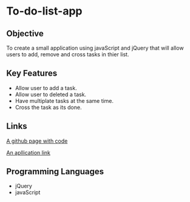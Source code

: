 # To-do-list-app

## Objective
To create a small application using javaScript and jQuery that will allow users to add, remove and cross tasks in thier list.

## Key Features
+ Allow user to add a task.
+ Allow user to deleted a task.
+ Have multiplate tasks at the same time.
+ Cross the task as its done.

## Links

[A github page with code](https://github.com/freak906/to-do-list-app)

[An apllication link](https://freak906.github.io/to-do-list-app/)



## Programming Languages
+ jQuery
+ javaScript 

